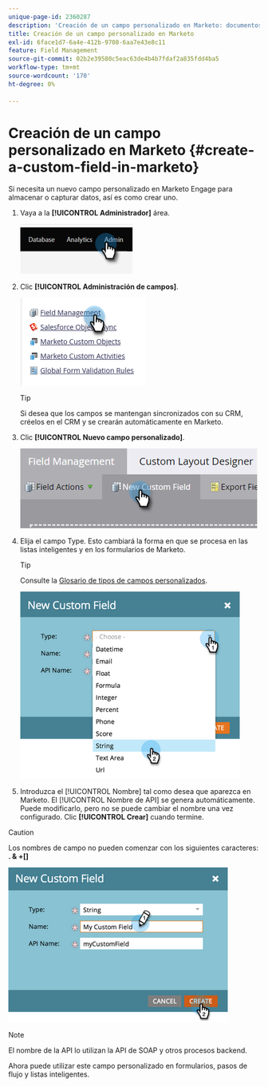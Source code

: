```yaml
---
unique-page-id: 2360287
description: 'Creación de un campo personalizado en Marketo: documentos de Marketo: documentación del producto'
title: Creación de un campo personalizado en Marketo
exl-id: 6face1d7-6a4e-412b-9708-6aa7e43e8c11
feature: Field Management
source-git-commit: 02b2e39580c5eac63de4b4b7fdaf2a835fdd4ba5
workflow-type: tm+mt
source-wordcount: '170'
ht-degree: 0%

---
```


# Creación de un campo personalizado en Marketo {#create-a-custom-field-in-marketo}

Si necesita un nuevo campo personalizado en Marketo Engage para almacenar o capturar datos, así es como crear uno.

1. Vaya a la **[!UICONTROL Administrador]** área.

   ![](assets/create-a-custom-field-in-marketo-1.png)

1. Clic **[!UICONTROL Administración de campos]**.

   ![](assets/create-a-custom-field-in-marketo-2.png)

   >[!TIP]
   >
   >Si desea que los campos se mantengan sincronizados con su CRM, créelos en el CRM y se crearán automáticamente en Marketo.

1. Clic **[!UICONTROL Nuevo campo personalizado]**.

   ![](assets/create-a-custom-field-in-marketo-3.png)

1. Elija el campo Type. Esto cambiará la forma en que se procesa en las listas inteligentes y en los formularios de Marketo.

   >[!TIP]
   >
   >Consulte la [Glosario de tipos de campos personalizados](/help/marketo/product-docs/administration/field-management/custom-field-type-glossary.md).

   ![](assets/create-a-custom-field-in-marketo-4.png)

1. Introduzca el [!UICONTROL Nombre] tal como desea que aparezca en Marketo. El [!UICONTROL Nombre de API] se genera automáticamente. Puede modificarlo, pero no se puede cambiar el nombre una vez configurado. Clic **[!UICONTROL Crear]** cuando termine.

>[!CAUTION]
>
>Los nombres de campo no pueden comenzar con los siguientes caracteres: **. &amp; +[]**

![](assets/create-a-custom-field-in-marketo-5.png)

>[!NOTE]
>
>El nombre de la API lo utilizan la API de SOAP y otros procesos backend.

Ahora puede utilizar este campo personalizado en formularios, pasos de flujo y listas inteligentes.

